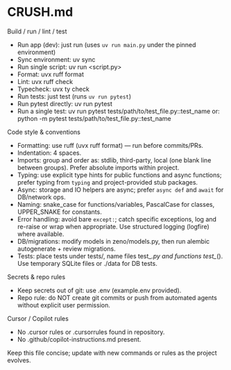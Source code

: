 # CRUSH.md

Build / run / lint / test
- Run app (dev): just run  (uses `uv run main.py` under the pinned environment)
- Sync environment: uv sync
- Run single script: uv run <script.py>
- Format: uvx ruff format
- Lint: uvx ruff check
- Typecheck: uvx ty check
- Run tests: just test  (runs `uv run pytest`)
- Run pytest directly: uv run pytest
- Run a single test: uv run pytest tests/path/to/test_file.py::test_name
  or: python -m pytest tests/path/to/test_file.py::test_name

Code style & conventions
- Formatting: use ruff (uvx ruff format) — run before commits/PRs.
- Indentation: 4 spaces.
- Imports: group and order as: stdlib, third-party, local (one blank line between groups). Prefer absolute imports within project.
- Typing: use explicit type hints for public functions and async functions; prefer typing from `typing` and project-provided stub packages.
- Async: storage and IO helpers are async; prefer `async def` and `await` for DB/network ops.
- Naming: snake_case for functions/variables, PascalCase for classes, UPPER_SNAKE for constants.
- Error handling: avoid bare `except:`; catch specific exceptions, log and re-raise or wrap when appropriate. Use structured logging (logfire) where available.
- DB/migrations: modify models in zeno/models.py, then run alembic autogenerate + review migrations.
- Tests: place tests under tests/, name files test_*.py and functions test_*(). Use temporary SQLite files or ./data for DB tests.

Secrets & repo rules
- Keep secrets out of git: use .env (example.env provided).
- Repo rule: do NOT create git commits or push from automated agents without explicit user permission.

Cursor / Copilot rules
- No .cursor rules or .cursorrules found in repository.
- No .github/copilot-instructions.md present.

Keep this file concise; update with new commands or rules as the project evolves.
